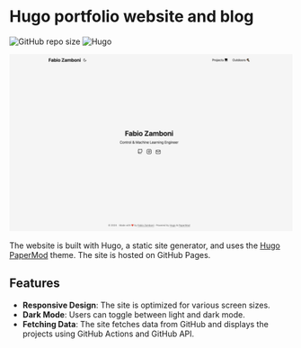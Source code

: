 # Hugo portfolio website and blog

![GitHub repo size](https://img.shields.io/github/repo-size/zamb0/zamb0.github.io)
![Hugo](https://img.shields.io/badge/Hugo-0.88.1-ff4088?style=flat&logo=hugo)

![image](/static/images/img_readme.png)

The website is built with Hugo, a static site generator, and uses the [Hugo PaperMod](https://github.com/adityatelange/hugo-PaperMod) theme.
The site is hosted on GitHub Pages.

## Features

- **Responsive Design**: The site is optimized for various screen sizes.
- **Dark Mode**: Users can toggle between light and dark mode.
- **Fetching Data**: The site fetches data from GitHub and displays the projects using GitHub Actions and GitHub API.
